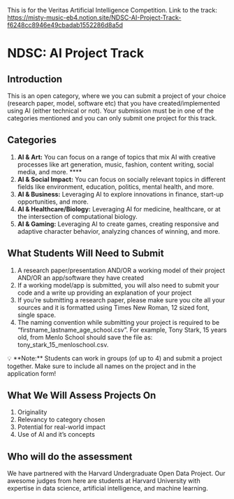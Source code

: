 This is for the Veritas Artificial Intelligence Competition.
Link to the track: https://misty-music-eb4.notion.site/NDSC-AI-Project-Track-f6248cc8946e49cbadab1552286d8a5d

# NDSC: AI Project Track

## Introduction

This is an open category, where we you can submit a project of your choice (research paper, model, software etc) that you have created/implemented using AI (either technical or not). Your submission must be in one of the categories mentioned and you can only submit one project for this track. 

## Categories

1. **AI & Art:** You can focus on a range of topics that mix AI with creative processes like art generation, music, fashion, content writing, social media, and more.  ****
2. **AI & Social Impact:** You can focus on socially relevant topics in different fields like environment, education, politics, mental health, and more. 
3. **AI & Business:** Leveraging AI to explore innovations in finance, start-up opportunities, and more. 
4. **AI & Healthcare/Biology:** Leveraging AI for medicine, healthcare, or at the intersection of computational biology. 
5. **AI & Gaming:** Leveraging AI to create games, creating responsive and adaptive character behavior, analyzing chances of winning, and more. 

## What Students Will Need to Submit

1. A research paper/presentation AND/OR a working model of their project AND/OR an app/software they have created
2. If a working model/app is submitted, you will also need to submit your code and a write up providing an explanation of your project
3. If you’re submitting a research paper, please make sure you cite all your sources and it is formatted using Times New Roman, 12 sized font, single space.
4. The naming convention while submitting your project is required to be “firstname_lastname_age_school.csv”. For example, Tony Stark, 15 years old, from Menlo School should save the file as: tony_stark_15_menloschool.csv.

<aside>
💡 **Note:** Students can work in groups (of up to 4) and submit a project together. Make sure to include all names on the project and in the application form!

</aside>

## What We Will Assess Projects On

1. Originality 
2. Relevancy to category chosen 
3. Potential for real-world impact 
4. Use of AI and it’s concepts 

## Who will do the assessment

We have partnered with the Harvard Undergraduate Open Data Project. Our awesome judges from here are students at Harvard University with expertise in data science, artificial intelligence, and machine learning.
